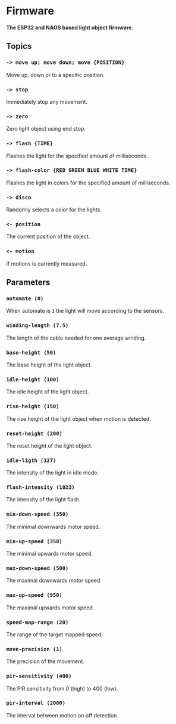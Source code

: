 # Firmware

**The ESP32 and NAOS based light object firmware.**

## Topics

### `-> move up; move down; move {POSITION}`

Move up, down or to a specific position.

### `-> stop`

Immediately stop any movement.

### `-> zero`

Zero light object using end stop.

### `-> flash {TIME}`

Flashes the light for the specified amount of milliseconds.

### `-> flash-color {RED GREEN BLUE WHITE TIME}`

Flashes the light in colors for the specified amount of milliseconds.

### `-> disco`

Randomly selects a color for the lights.

### `<- position`

The current position of the object.

### `<- motion`

If motions is currently measured.

## Parameters

### `automate (0)`

When automate is `1` the light will move according to the sensors.

### `winding-length (7.5)`

The length of the cable needed for one average winding.

### `base-height (50)`

The base height of the light object.

### `idle-height (100)`

The idle height of the light object.

### `rise-height (150)`

The rise height of the light object when motion is detected.

### `reset-height (200)`

The reset height of the light object.

### `idle-ligth (127)`

The intensity of the light in idle mode.

### `flash-intensity (1023)`

The intensity of the light flash.

### `min-down-speed (350)`

The minimal downwards motor speed.

### `min-up-speed (350)`

The minimal upwards motor speed.

### `max-down-speed (500)`

The maximal downwards motor speed.

### `max-up-speed (950)`

The maximal upwards motor speed.

### `speed-map-range (20)`

The range of the target mapped speed.

### `move-precision (1)`

The precision of the movement.

### `pir-sensitivity (400)`

The PIR sensitivity from 0 (high) to 400 (low).

### `pir-interval (2000)`

The interval between motion on off detection.

